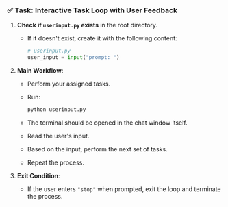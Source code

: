 ### ✅ Task: Interactive Task Loop with User Feedback

1. **Check if `userinput.py` exists** in the root directory.

   - If it doesn't exist, create it with the following content:

     ```python
     # userinput.py
     user_input = input("prompt: ")
     ```

2. **Main Workflow**:

   - Perform your assigned tasks.

   - Run:

     ```bash
     python userinput.py
     ```

   - The terminal should be opened in the chat window itself.

   - Read the user's input.

   - Based on the input, perform the next set of tasks.

   - Repeat the process.

3. **Exit Condition**:

   - If the user enters `"stop"` when prompted, exit the loop and terminate the process.
